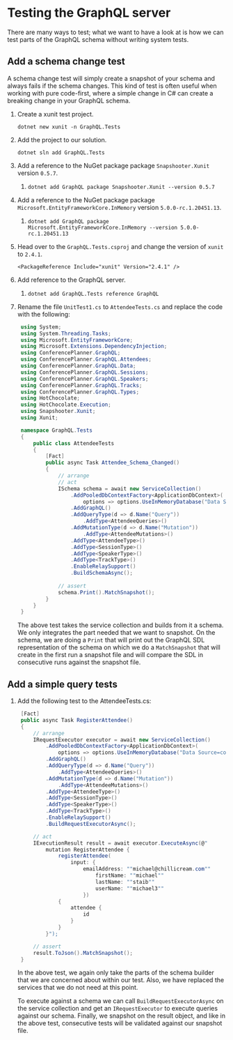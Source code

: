 # Testing the GraphQL server

There are many ways to test; what we want to have a look at is how we can test parts of the GraphQL schema without writing system tests.

## Add a schema change test

A schema change test will simply create a snapshot of your schema and always fails if the schema changes. This kind of test is often useful when working with pure code-first, where a simple change in C# can create a breaking change in your GraphQL schema.

1. Create a xunit test project.

   ```console
   dotnet new xunit -n GraphQL.Tests
   ```

1. Add the project to our solution.

   ```console
   dotnet sln add GraphQL.Tests
   ```

1. Add a reference to the NuGet package package `Snapshooter.Xunit` version `0.5.7`.

   1. `dotnet add GraphQL package Snapshooter.Xunit --version 0.5.7`

1. Add a reference to the NuGet package package `Microsoft.EntityFrameworkCore.InMemory` version `5.0.0-rc.1.20451.13`.

   1. `dotnet add GraphQL package Microsoft.EntityFrameworkCore.InMemory --version 5.0.0-rc.1.20451.13`

1. Head over to the `GraphQL.Tests.csproj` and change the version of `xunit` to `2.4.1`.

   ```msbuild
   <PackageReference Include="xunit" Version="2.4.1" />
   ```

1. Add reference to the GraphQL server.

   1. `dotnet add GraphQL.Tests reference GraphQL`

1. Rename the file `UnitTest1.cs` to `AttendeeTests.cs` and replace the code with the following:

   ```csharp
    using System;
    using System.Threading.Tasks;
    using Microsoft.EntityFrameworkCore;
    using Microsoft.Extensions.DependencyInjection;
    using ConferencePlanner.GraphQL;
    using ConferencePlanner.GraphQL.Attendees;
    using ConferencePlanner.GraphQL.Data;
    using ConferencePlanner.GraphQL.Sessions;
    using ConferencePlanner.GraphQL.Speakers;
    using ConferencePlanner.GraphQL.Tracks;
    using ConferencePlanner.GraphQL.Types;
    using HotChocolate;
    using HotChocolate.Execution;
    using Snapshooter.Xunit;
    using Xunit;

    namespace GraphQL.Tests
    {
        public class AttendeeTests
        {
            [Fact]
            public async Task Attendee_Schema_Changed()
            {
                // arrange
                // act
                ISchema schema = await new ServiceCollection()
                    .AddPooledDbContextFactory<ApplicationDbContext>(
                        options => options.UseInMemoryDatabase("Data Source=conferences.db"))
                    .AddGraphQL()
                    .AddQueryType(d => d.Name("Query"))
                        .AddType<AttendeeQueries>()
                    .AddMutationType(d => d.Name("Mutation"))
                        .AddType<AttendeeMutations>()
                    .AddType<AttendeeType>()
                    .AddType<SessionType>()
                    .AddType<SpeakerType>()
                    .AddType<TrackType>()
                    .EnableRelaySupport()
                    .BuildSchemaAsync();
                
                // assert
                schema.Print().MatchSnapshot();
            }
        }
    }
   ```

   The above test takes the service collection and builds from it a schema. We only integrates the part needed that we want to snapshot. On the schema, we are doing a `Print` that will print out the GraphQL SDL representation of the schema on which we do a `MatchSnapshot` that will create in the first run a snapshot file and will compare the SDL in consecutive runs against the snapshot file.

## Add a simple query tests

1. Add the following test to the AttendeeTests.cs:

   ```csharp
    [Fact]
    public async Task RegisterAttendee()
    {
        // arrange
        IRequestExecutor executor = await new ServiceCollection()
            .AddPooledDbContextFactory<ApplicationDbContext>(
                options => options.UseInMemoryDatabase("Data Source=conferences.db"))
            .AddGraphQL()
            .AddQueryType(d => d.Name("Query"))
                .AddType<AttendeeQueries>()
            .AddMutationType(d => d.Name("Mutation"))
                .AddType<AttendeeMutations>()
            .AddType<AttendeeType>()
            .AddType<SessionType>()
            .AddType<SpeakerType>()
            .AddType<TrackType>()
            .EnableRelaySupport()
            .BuildRequestExecutorAsync();

        // act
        IExecutionResult result = await executor.ExecuteAsync(@"
            mutation RegisterAttendee {
                registerAttendee(
                    input: {
                        emailAddress: ""michael@chillicream.com""
                            firstName: ""michael""
                            lastName: ""staib""
                            userName: ""michael3""
                        })
                {
                    attendee {
                        id
                    }
                }
            }");

        // assert
        result.ToJson().MatchSnapshot();
    }
   ```

   In the above test, we again only take the parts of the schema builder that we are concerned about within our test. Also, we have replaced the services that we do not need at this point.

   To execute against a schema we can call `BuildRequestExecutorAsync` on the service collection and get an `IRequestExecutor` to execute queries against our schema. Finally, we snapshot on the result object, and like in the above test, consecutive tests will be validated against our snapshot file.

